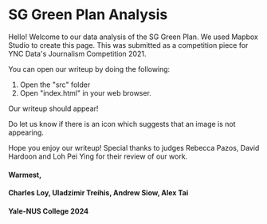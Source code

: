 # SG Green Plan Analysis

Hello! Welcome to our data analysis of the SG Green Plan. We used Mapbox Studio to create this page. This was submitted as a competition piece for YNC Data's Journalism Competition 2021.

You can open our writeup by doing the following:

1. Open the "src" folder
2. Open "index.html" in your web browser.

Our writeup should appear!

Do let us know if there is an icon which suggests that an image is not appearing.

Hope you enjoy our writeup! Special thanks to judges Rebecca Pazos, David Hardoon and Loh Pei Ying for their review of our work.

#### Warmest,
#### Charles Loy, Uladzimir Treihis, Andrew Siow, Alex Tai
#### Yale-NUS College 2024
